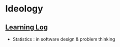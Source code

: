 # Ideology

## [Learning Log](../log/ideology.md)

- Statistics : in software design & problem thinking